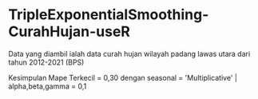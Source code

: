 # TripleExponentialSmoothing-CurahHujan-useR
Data yang diambil ialah data curah hujan wilayah padang lawas utara dari tahun 2012-2021 (BPS)

Kesimpulan Mape Terkecil = 0,30 dengan seasonal = 'Multiplicative' | alpha,beta,gamma = 0,1
